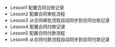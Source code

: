 - Lesson1 配置合同台账记录
- Lesson2 配置合同审批流程
- Lesson3 从合同审批流程自动同步到合同台账记录
- Lesson4 配置合同付款记录
- Lesson5 配置合同付款流程
- Lesson6 从合同付款流程自动同步到合同付款记录
